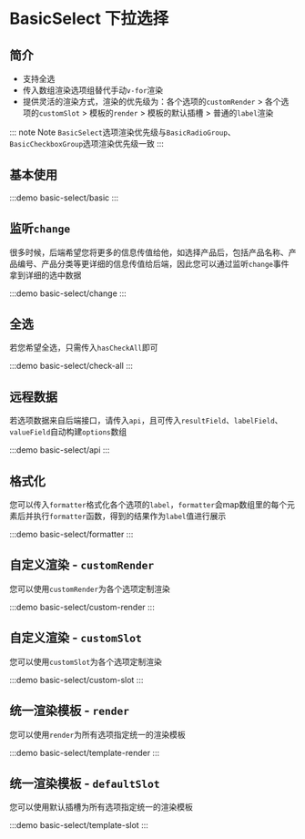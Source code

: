# BasicSelect 下拉选择

## 简介

- 支持全选
- 传入数组渲染选项组替代手动`v-for`渲染
- 提供灵活的渲染方式，渲染的优先级为：各个选项的`customRender` > 各个选项的`customSlot` > 模板的`render` > 模板的默认插槽 > 普通的`label`渲染

::: note Note
`BasicSelect`选项渲染优先级与`BasicRadioGroup`、`BasicCheckboxGroup`选项渲染优先级一致
:::

## 基本使用

:::demo
basic-select/basic
:::

## 监听`change`

很多时候，后端希望您将更多的信息传值给他，如选择产品后，包括产品名称、产品编号、产品分类等更详细的信息传值给后端，因此您可以通过监听`change`事件拿到详细的选中数据

:::demo
basic-select/change
:::

## 全选

若您希望全选，只需传入`hasCheckAll`即可

:::demo
basic-select/check-all
:::

## 远程数据

若选项数据来自后端接口，请传入`api`，且可传入`resultField`、`labelField`、`valueField`自动构建`options`数组

:::demo
basic-select/api
:::

## 格式化

您可以传入`formatter`格式化各个选项的`label`，`formatter`会map数组里的每个元素后并执行`formatter`函数，得到的结果作为`label`值进行展示

:::demo
basic-select/formatter
:::

## 自定义渲染 - `customRender`

您可以使用`customRender`为各个选项定制渲染

:::demo
basic-select/custom-render
:::

## 自定义渲染 - `customSlot`

您可以使用`customSlot`为各个选项定制渲染

:::demo
basic-select/custom-slot
:::

## 统一渲染模板 - `render`

您可以使用`render`为所有选项指定统一的渲染模板

:::demo
basic-select/template-render
:::

## 统一渲染模板 - `defaultSlot`

您可以使用默认插槽为所有选项指定统一的渲染模板

:::demo
basic-select/template-slot
:::
